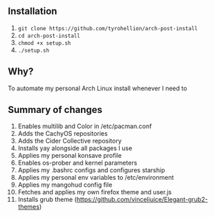 ## Installation

1. `git clone https://github.com/tyrohellion/arch-post-install`
2. `cd arch-post-install`
3. `chmod +x setup.sh`
4. `./setup.sh`

## Why?

To automate my personal Arch Linux install whenever I need to

## Summary of changes

1. Enables multilib and Color in /etc/pacman.conf
2. Adds the CachyOS repositories
3. Adds the Cider Collective repository
4. Installs yay alongside all packages I use
5. Applies my personal konsave profile
6. Enables os-prober and kernel parameters
7. Applies my .bashrc configs and configures starship
8. Applies my personal env variables to /etc/environment
9. Applies my mangohud config file
10. Fetches and applies my own firefox theme and user.js
11. Installs grub theme (https://github.com/vinceliuice/Elegant-grub2-themes)
